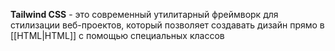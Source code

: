 **Tailwind CSS** - это современный утилитарный фреймворк для стилизации веб-проектов, который позволяет создавать дизайн прямо в [[HTML|HTML]] с помощью специальных классов